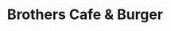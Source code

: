 ---
title: "Brothers Cafe & Burger"
url: /ciudad-autonoma-de-buenos-aires/brothers-cafe-und-burger/
shop: Lebensmittel
---